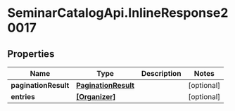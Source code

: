 # SeminarCatalogApi.InlineResponse20017

## Properties
Name | Type | Description | Notes
------------ | ------------- | ------------- | -------------
**paginationResult** | [**PaginationResult**](PaginationResult.md) |  | [optional] 
**entries** | [**[Organizer]**](Organizer.md) |  | [optional] 


